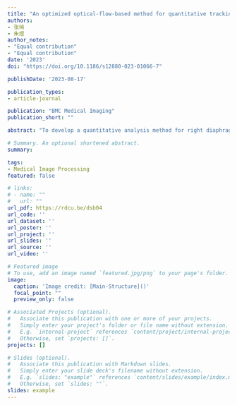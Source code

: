 ```yaml
---
title: "An optimized optical-flow-based method for quantitative tracking of ultrasound-guided right diaphragm deformation"
authors:
- 张琦
- 朱煜
author_notes:
- "Equal contribution"
- "Equal contribution"
date: '2023'
doi: "https://doi.org/10.1186/s12880-023-01066-7"

publishDate: '2023-08-17'

publication_types:
- article-journal

publication: "BMC Medical Imaging"
publication_short: ""

abstract: "To develop a quantitative analysis method for right diaphragm deformation. This method is based on optical flow and applied to diaphragm ultrasound imaging. This study enrolls six healthy subjects and eight patients under mechanical ventilation. Dynamic images with 3–5 breathing cycles were acquired from three directions of right diaphragm by a portable ultrasound system. Filtering and density clustering algorithms are used for denoising Digital Imaging and Communications in Medicine (DICOM) data. An optical flow based method is applied to track movements of the right diaphragm. An improved drift correction algorithm is used to optimize the results. The method can automatically analyze the respiratory cycle, inter-frame/cumulative vertical and horizontal displacements, and strain of the input right diaphragm ultrasound image. The optical-flow-based diaphragm ultrasound image motion tracking algorithm can accurately track the right diaphragm during respiratory motion. There are significant differences in horizontal and vertical displacements in each section (p-values<0.05 for all). Significant differences are found between healthy subjects and mechanical ventilation patients for both horizontal and vertical displacements in Section III (p-values<0.05 for both). There is no significant difference in global strain in each section between healthy subjects and mechanical ventilation patients (p-values>0.05 for all). The developed method can quantitatively evaluate the inter-frame/cumulative displacement of the diaphragm in both horizontal and vertical directions, as well as the global strain in three different imaging planes. The above indicators can be used to evaluate diaphragmatic dynamics."

# Summary. An optional shortened abstract.
summary: 

tags:
- Medical Image Processing
featured: false

# links:
# - name: ""
#   url: ""
url_pdf: https://rdcu.be/dsb04
url_code: ''
url_dataset: ''
url_poster: ''
url_project: ''
url_slides: ''
url_source: ''
url_video: ''

# Featured image
# To use, add an image named `featured.jpg/png` to your page's folder. 
image:
  caption: 'Image credit: [Main-Structure]()'
  focal_point: ""
  preview_only: false

# Associated Projects (optional).
#   Associate this publication with one or more of your projects.
#   Simply enter your project's folder or file name without extension.
#   E.g. `internal-project` references `content/project/internal-project/index.md`.
#   Otherwise, set `projects: []`.
projects: []

# Slides (optional).
#   Associate this publication with Markdown slides.
#   Simply enter your slide deck's filename without extension.
#   E.g. `slides: "example"` references `content/slides/example/index.md`.
#   Otherwise, set `slides: ""`.
slides: example
---
```

